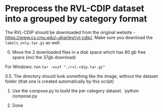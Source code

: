 # Preprocess the RVL-CDIP dataset into a grouped by category format

The RVL-CDIP should be downloaded from the original website - https://www.cs.cmu.edu/~aharley/rvl-cdip/. Make sure you download the `labels_only.tar.gz` as well.

0. Move the 2 downloaded files in a disk space which has 80 gb free space (incl the 37gb download)

For Windows: run `tar -xvzf "./rvl-cdip.tar.gz"` 

0.5. The directory should look something like the image, without the dataset folder (that one is created automatically by this script)

1. Use the compose.py to build the per category dataset. 
`python compose.py


2. Done